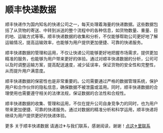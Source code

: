 # 顺丰快递数据

顺丰快递作为国内知名的快递公司之一，每天处理着海量的快递数据。这些数据包括了从货物的寄送、中转到派送的整个流程中的各种信息，如货物数量、重量、目的地、运输方式等等。顺丰快递数据的收集和分析，不仅能够帮助公司更好地了解运输情况，提高运输效率，也能够为用户提供更加便捷、可靠的快递服务。

顺丰快递数据的管理和运用，不仅让快递公司能够更好地把握市场需求，提供更加精准的服务，也能够为用户带来更好的体验。通过对顺丰快递数据的分析，公司可以及时调整运输方案，提高配送速度，减少延误率，保证货物的安全性和完整性，从而提升用户满意度。

顺丰快递数据的保密性也是非常重要的。公司需要通过严格的数据管理系统，保护用户和合作伙伴的隐私信息，确保数据不被泄露或滥用。同时，顺丰快递数据的合理使用也需要遵守相关的法律法规，保证数据的合法性和合规性。

顺丰快递数据的收集、管理和运用，不仅在提升公司自身竞争力的同时，也为用户带来更加便捷、可靠的快递服务。通过对数据的精准分析和科学运用，顺丰快递将继续为用户提供更好的快递体验。

更多 关于顺丰快递数据 请通过✈与我们联系，感谢阅读，谢谢！[点这✈里联系](https://b.k02.cc)